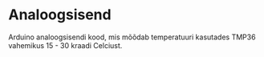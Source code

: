 # Analoogsisend
Arduino analoogsisendi kood, mis mõõdab temperatuuri kasutades TMP36 vahemikus 15 - 30 kraadi Celciust.
